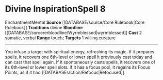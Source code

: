 ﻿---
actions: '[two-actions]'
bloodline: '[[DATABASE/sorcererbloodline/Wyrmblessed|Wyrmblessed]]'
component:
- Somatic
- Verbal
heighten_level: '8'
id: '83'
level: '8'
name: Divine Inspiration
range: touch
rarity: Common
school: Enchantment
source: '[[DATABASE/source/Core Rulebook|Core Rulebook]]'
target: 1 willing creature
tradition:
- Divine
trait:
- '[[DATABASE/trait/Enchantment|Enchantment]]'
- '[[DATABASE/trait/Mental|Mental]]'
type: Spell

---
# Divine Inspiration<span class="item-type">Spell 8</span>

<span class="item-trait">Enchantment</span><span class="item-trait">Mental</span>
**Source** [[DATABASE/source/Core Rulebook|Core Rulebook]] 
**Traditions** divine
**Bloodline** [[DATABASE/sorcererbloodline/Wyrmblessed|wyrmblessed]]
**Cast** <span class="action-icon">2</span> somatic, verbal
**Range** touch; **Targets** 1 willing creature

---
You infuse a target with spiritual energy, refreshing its magic. If it prepares spells, it recovers one 6th-level or lower spell it previously cast today and can cast that spell again. If it spontaneously casts spells, it recovers one of its 6th-level or lower spell slots. If it has a focus pool, it regains its Focus Points, as if it had [[DATABASE/action/Refocus|Refocused]].